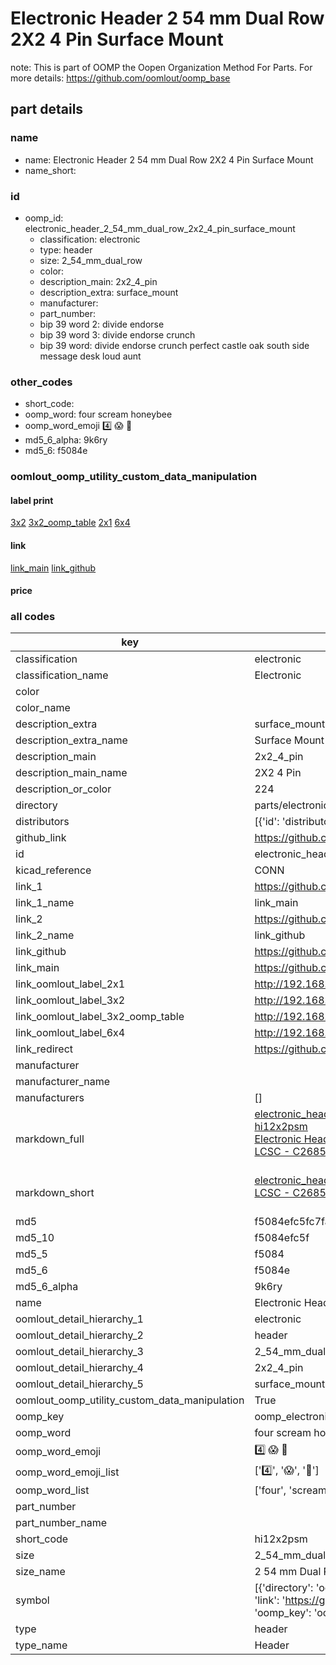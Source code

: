 # Electronic Header 2 54 mm Dual Row 2X2 4 Pin Surface Mount  

note: This is part of OOMP the Oopen Organization Method For Parts. For more details: https://github.com/oomlout/oomp_base

##  part details
  







### name
* name: Electronic Header 2 54 mm Dual Row 2X2 4 Pin Surface Mount
* name_short: 
### id
* oomp_id: electronic_header_2_54_mm_dual_row_2x2_4_pin_surface_mount
  * classification: electronic
  * type: header
  * size: 2_54_mm_dual_row
  * color: 
  * description_main: 2x2_4_pin
  * description_extra: surface_mount
  * manufacturer: 
  * part_number: 
  * bip 39 word 2: divide endorse
  * bip 39 word 3: divide endorse crunch
  * bip 39 word: divide endorse crunch perfect castle oak south side message desk loud aunt

### other_codes
* short_code: 
* oomp_word: four scream honeybee
* oomp_word_emoji :four: :scream: :honeybee:
* md5_6_alpha: 9k6ry
* md5_6: f5084e






### oomlout_oomp_utility_custom_data_manipulation
#### label print
[3x2](http://192.168.1.245:1112/?label=oomp%209k6ry)
[3x2_oomp_table](http://192.168.1.108:1112/?label=oomp%209k6ry)
[2x1](http://192.168.1.242:1112/?label=oomp%209k6ry)
[6x4](http://192.168.1.55:1112/?label=oomp%209k6ry)    

#### link

[link_main](https://github.com/oomlout/oomlout_oomp_version_1_messy/tree/main/parts/electronic_header_2_54_mm_dual_row_2x2_4_pin_surface_mount) [link_github](https://github.com/oomlout/oomlout_oomp_version_1_messy/tree/main/parts/electronic_header_2_54_mm_dual_row_2x2_4_pin_surface_mount)                             

#### price







### all codes 
| key | value |  
| --- | --- |  
| classification | electronic |  
| classification_name | Electronic |  
| color |  |  
| color_name |  |  
| description_extra | surface_mount |  
| description_extra_name | Surface Mount |  
| description_main | 2x2_4_pin |  
| description_main_name | 2X2 4 Pin |  
| description_or_color | 224 |  
| directory | parts/electronic_header_2_54_mm_dual_row_2x2_4_pin_surface_mount |  
| distributors | [{'id': 'distributor_lcsc', 'link': 'https://lcsc.com/product-detail/C2685180.html', 'name': 'LCSC', 'part_number': 'C2685180'}] |  
| github_link | https://github.com/oomlout/oomlout_oomp_part_src/tree/main/parts/electronic_header_2_54_mm_dual_row_2x2_4_pin_surface_mount |  
| id | electronic_header_2_54_mm_dual_row_2x2_4_pin_surface_mount |  
| kicad_reference | CONN |  
| link_1 | https://github.com/oomlout/oomlout_oomp_version_1_messy/tree/main/parts/electronic_header_2_54_mm_dual_row_2x2_4_pin_surface_mount |  
| link_1_name | link_main |  
| link_2 | https://github.com/oomlout/oomlout_oomp_version_1_messy/tree/main/parts/electronic_header_2_54_mm_dual_row_2x2_4_pin_surface_mount |  
| link_2_name | link_github |  
| link_github | https://github.com/oomlout/oomlout_oomp_version_1_messy/tree/main/parts/electronic_header_2_54_mm_dual_row_2x2_4_pin_surface_mount |  
| link_main | https://github.com/oomlout/oomlout_oomp_version_1_messy/tree/main/parts/electronic_header_2_54_mm_dual_row_2x2_4_pin_surface_mount |  
| link_oomlout_label_2x1 | http://192.168.1.242:1112/?label=oomp%209k6ry |  
| link_oomlout_label_3x2 | http://192.168.1.245:1112/?label=oomp%209k6ry |  
| link_oomlout_label_3x2_oomp_table | http://192.168.1.108:1112/?label=oomp%209k6ry |  
| link_oomlout_label_6x4 | http://192.168.1.55:1112/?label=oomp%209k6ry |  
| link_redirect | https://github.com/oomlout/oomlout_oomp_version_1_messy/tree/main/parts/electronic_header_2_54_mm_dual_row_2x2_4_pin_surface_mount |  
| manufacturer |  |  
| manufacturer_name |  |  
| manufacturers | [] |  
| markdown_full | [electronic_header_2_54_mm_dual_row_2x2_4_pin_surface_mount](none)<br>[hi12x2psm](none)<br>[Electronic Header 2 54 Mm Dual Row 2X2 4 Pin Surface Mount](none)<br>[LCSC - C2685180<br>](https://lcsc.com/product-detail/C2685180.html)<br> |  
| markdown_short | [electronic_header_2_54_mm_dual_row_2x2_4_pin_surface_mount](none)<br>[LCSC - C2685180<br>](https://lcsc.com/product-detail/C2685180.html)<br> |  
| md5 | f5084efc5fc7fa065f11ca3069d271ff |  
| md5_10 | f5084efc5f |  
| md5_5 | f5084 |  
| md5_6 | f5084e |  
| md5_6_alpha | 9k6ry |  
| name | Electronic Header 2 54 mm Dual Row 2X2 4 Pin Surface Mount |  
| oomlout_detail_hierarchy_1 | electronic |  
| oomlout_detail_hierarchy_2 | header |  
| oomlout_detail_hierarchy_3 | 2_54_mm_dual_row |  
| oomlout_detail_hierarchy_4 | 2x2_4_pin |  
| oomlout_detail_hierarchy_5 | surface_mount |  
| oomlout_oomp_utility_custom_data_manipulation | True |  
| oomp_key | oomp_electronic_header_2_54_mm_dual_row_2x2_4_pin_surface_mount |  
| oomp_word | four scream honeybee |  
| oomp_word_emoji | :four: :scream: :honeybee: |  
| oomp_word_emoji_list | [':four:', ':scream:', ':honeybee:'] |  
| oomp_word_list | ['four', 'scream', 'honeybee'] |  
| part_number |  |  
| part_number_name |  |  
| short_code | hi12x2psm |  
| size | 2_54_mm_dual_row |  
| size_name | 2 54 mm Dual Row |  
| symbol | [{'directory': 'oomlout_oomp_symbol_bot/symbols/kicad_connector_generic_conn_02x02_odd_even//working/working.kicad_sym', 'index': 0, 'link': 'https://github.com/oomlout/oomlout_oomp_symbol_bot/tree/main/symbols/kicad_connector_generic_conn_02x02_odd_even', 'oomp_key': 'oomp_kicad_connector_generic_conn_02x02_odd_even'}] |  
| type | header |  
| type_name | Header |  
